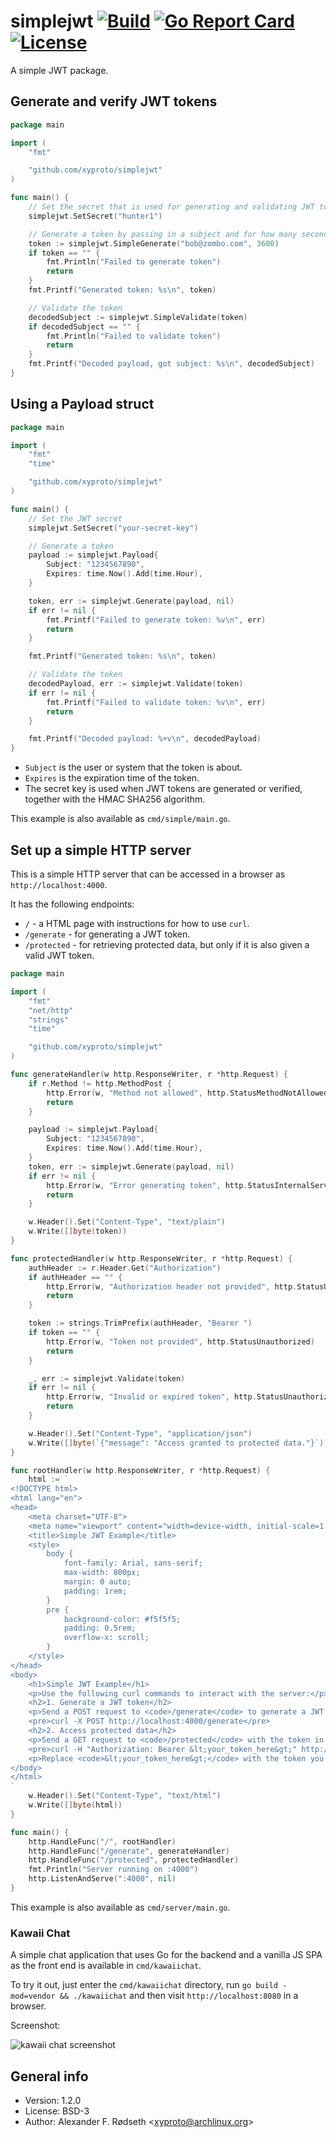 # simplejwt [![Build](https://github.com/xyproto/simplejwt/actions/workflows/build.yml/badge.svg)](https://github.com/xyproto/simplejwt/actions/workflows/build.yml) [![Go Report Card](https://goreportcard.com/badge/github.com/xyproto/simplejwt)](https://goreportcard.com/report/github.com/xyproto/simplejwt) [![License](https://img.shields.io/badge/license-BSD-green.svg?style=flat)](https://raw.githubusercontent.com/xyproto/simplejwt/main/LICENSE)

A simple JWT package.

## Generate and verify JWT tokens

```go
package main

import (
    "fmt"

    "github.com/xyproto/simplejwt"
)

func main() {
    // Set the secret that is used for generating and validating JWT tokens
    simplejwt.SetSecret("hunter1")

    // Generate a token by passing in a subject and for how many seconds the token should last
    token := simplejwt.SimpleGenerate("bob@zombo.com", 3600)
    if token == "" {
        fmt.Println("Failed to generate token")
        return
    }
    fmt.Printf("Generated token: %s\n", token)

    // Validate the token
    decodedSubject := simplejwt.SimpleValidate(token)
    if decodedSubject == "" {
        fmt.Println("Failed to validate token")
        return
    }
    fmt.Printf("Decoded payload, got subject: %s\n", decodedSubject)
}
```

## Using a Payload struct

```go
package main

import (
    "fmt"
    "time"

    "github.com/xyproto/simplejwt"
)

func main() {
    // Set the JWT secret
    simplejwt.SetSecret("your-secret-key")

    // Generate a token
    payload := simplejwt.Payload{
        Subject: "1234567890",
        Expires: time.Now().Add(time.Hour),
    }

    token, err := simplejwt.Generate(payload, nil)
    if err != nil {
        fmt.Printf("Failed to generate token: %v\n", err)
        return
    }

    fmt.Printf("Generated token: %s\n", token)

    // Validate the token
    decodedPayload, err := simplejwt.Validate(token)
    if err != nil {
        fmt.Printf("Failed to validate token: %v\n", err)
        return
    }

    fmt.Printf("Decoded payload: %+v\n", decodedPayload)
}
```

* `Subject` is the user or system that the token is about.
* `Expires` is the expiration time of the token.
* The secret key is used when JWT tokens are generated or verified, together with the HMAC SHA256 algorithm.

This example is also available as `cmd/simple/main.go`.

## Set up a simple HTTP server

This is a simple HTTP server that can be accessed in a browser as `http://localhost:4000`.

It has the following endpoints:

* `/` - a HTML page with instructions for how to use `curl`.
* `/generate`  - for generating a JWT token.
* `/protected` - for retrieving protected data, but only if it is also given a valid JWT token.

```go
package main

import (
    "fmt"
    "net/http"
    "strings"
    "time"

    "github.com/xyproto/simplejwt"
)

func generateHandler(w http.ResponseWriter, r *http.Request) {
    if r.Method != http.MethodPost {
        http.Error(w, "Method not allowed", http.StatusMethodNotAllowed)
        return
    }

    payload := simplejwt.Payload{
        Subject: "1234567890",
        Expires: time.Now().Add(time.Hour),
    }
    token, err := simplejwt.Generate(payload, nil)
    if err != nil {
        http.Error(w, "Error generating token", http.StatusInternalServerError)
        return
    }

    w.Header().Set("Content-Type", "text/plain")
    w.Write([]byte(token))
}

func protectedHandler(w http.ResponseWriter, r *http.Request) {
    authHeader := r.Header.Get("Authorization")
    if authHeader == "" {
        http.Error(w, "Authorization header not provided", http.StatusUnauthorized)
        return
    }

    token := strings.TrimPrefix(authHeader, "Bearer ")
    if token == "" {
        http.Error(w, "Token not provided", http.StatusUnauthorized)
        return
    }

    _, err := simplejwt.Validate(token)
    if err != nil {
        http.Error(w, "Invalid or expired token", http.StatusUnauthorized)
        return
    }

    w.Header().Set("Content-Type", "application/json")
    w.Write([]byte(`{"message": "Access granted to protected data."}`))
}

func rootHandler(w http.ResponseWriter, r *http.Request) {
    html := `
<!DOCTYPE html>
<html lang="en">
<head>
    <meta charset="UTF-8">
    <meta name="viewport" content="width=device-width, initial-scale=1.0">
    <title>Simple JWT Example</title>
    <style>
        body {
            font-family: Arial, sans-serif;
            max-width: 800px;
            margin: 0 auto;
            padding: 1rem;
        }
        pre {
            background-color: #f5f5f5;
            padding: 0.5rem;
            overflow-x: scroll;
        }
    </style>
</head>
<body>
    <h1>Simple JWT Example</h1>
    <p>Use the following curl commands to interact with the server:</p>
    <h2>1. Generate a JWT token</h2>
    <p>Send a POST request to <code>/generate</code> to generate a JWT token:</p>
    <pre>curl -X POST http://localhost:4000/generate</pre>
    <h2>2. Access protected data</h2>
    <p>Send a GET request to <code>/protected</code> with the token in the Authorization header to access protected data:</p>
    <pre>curl -H "Authorization: Bearer &lt;your_token_here&gt;" http://localhost:4000/protected</pre>
    <p>Replace <code>&lt;your_token_here&gt;</code> with the token you received from the previous command.</p>
</body>
</html>
`
    w.Header().Set("Content-Type", "text/html")
    w.Write([]byte(html))
}

func main() {
    http.HandleFunc("/", rootHandler)
    http.HandleFunc("/generate", generateHandler)
    http.HandleFunc("/protected", protectedHandler)
    fmt.Println("Server running on :4000")
    http.ListenAndServe(":4000", nil)
}
```

This example is also available as `cmd/server/main.go`.

### Kawaii Chat

A simple chat application that uses Go for the backend and a vanilla JS SPA as the front end is available in `cmd/kawaiichat`.

To try it out, just enter the `cmd/kawaiichat` directory, run `go build -mod=vendor && ./kawaiichat` and then visit `http://localhost:8080` in a browser.

Screenshot:

![kawaii chat screenshot](img/kawaiichat.png)

## General info

* Version: 1.2.0
* License: BSD-3
* Author: Alexander F. Rødseth &lt;xyproto@archlinux.org&gt;
